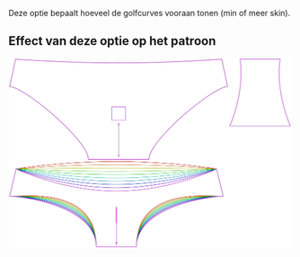Deze optie bepaalt hoeveel de golfcurves vooraan tonen (min of meer skin).


## Effect van deze optie op het patroon
![Deze afbeelding toont het effect van deze optie door meerdere varianten die een andere waarde hebben voor deze optie te vervangen](ursula_frontdip_sample.svg "Effect van deze optie op het patroon")